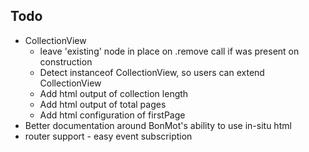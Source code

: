 ## Todo 
* CollectionView
    * leave 'existing' node in place on .remove call if was present on construction
    * Detect instanceof CollectionView, so users can extend CollectionView
    * Add html output of collection length
    * Add html output of total pages
    * Add html configuration of firstPage
* Better documentation around BonMot's ability to use in-situ html
* router support - easy event subscription
